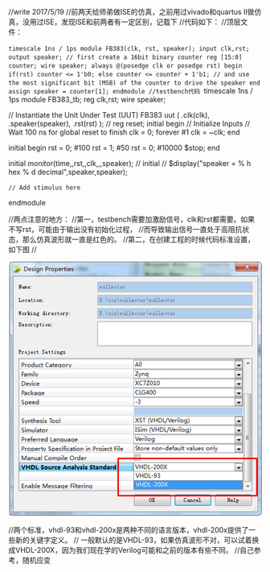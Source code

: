 //write 2017/5/19 //前两天给师弟做ISE的仿真，之前用过vivado和quartus II做仿真，没用过ISE，发现ISE和前两者有一定区别，记载下 //代码如下： //顶层文件：

`timescale 1ns / 1ps
module FB383(clk, rst, speaker); input clk,rst; output speaker;
// first create a 16bit binary counter reg [15:0] counter; wire speaker;
always @(posedge clk or posedge rst) begin if(rst) counter <= 1'b0; else counter <= counter + 1'b1;
// and use the most significant bit (MSB) of the counter to drive the speaker end
assign speaker = counter[1];
endmodule
//testbench代码 `timescale 1ns / 1ps
module FB383_tb;
reg clk,rst;
wire speaker;

// Instantiate the Unit Under Test (UUT)
FB383 uut (
	.clk(clk),
	.speaker(speaker),
	.rst(rst)
);
// reg reset; initial begin // Initialize Inputs // Wait 100 ns for global reset to finish clk = 0;
forever   #1 clk = ~clk;
end
 
 initial
 begin
 rst = 0;
 #100 rst = 1;
 #50 rst = 0;
 #10000 $stop;
 end
 
 initial
  $monitor($time,,rst,,clk,,,speaker);
// initial
//	$display("speaker = % h hex % d decimal",speaker,speaker);
    
	// Add stimulus here
endmodule


//两点注意的地方： 
//第一，testbench需要加激励信号，clk和rst都需要。如果不写rst，可能由于输出没有初始化过程， //而导致输出信号一直处于高阻抗状态，那么仿真波形就一直是红色的。
//第二，在创建工程的时候代码标准设置，如下图 //  

![image](https://github.com/tigerZhouCN/picture/blob/master/picture/ISE%E5%B7%A5%E7%A8%8BVerilog%E6%A0%87%E5%87%86%E8%AE%BE%E7%BD%AE.png)

//两个标准，vhdl-93和vhdl-200x是两种不同的语言版本，vhdl-200x提供了一些新的关键字定义。 // 一般默认的是VHDL-93，如果仿真波形不对，可以试着换成VHDL-200X，因为我们现在学的Verilog可能和之前的版本有些不同。 //自己参考，随机应变
